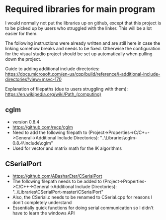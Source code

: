 # Required libraries for main program

I would normally not put the libraries up on github, except that this project is to be picked up by users who struggled with the linker. This will be a lot easier for them.

The following instructions were already written and are still here in case the linking somehow breaks and needs to be fixed. Otherwise the configuration for the visual studio project should be set up automatically when pulling down the project.

Guide to adding additional include directories: https://docs.microsoft.com/en-us/cpp/build/reference/i-additional-include-directories?view=msvc-170

Explanation of filepaths (due to users struggling with them): https://en.wikipedia.org/wiki/Path_(computing)

## cglm
* version 0.8.4
* https://github.com/recp/cglm
* Need to add the following filepath to (Project->Properties->C/C++->General->Additional Include Directories): "..\Libraries\cglm-0.8.4\include\cglm" 
* Used for vector and matrix math for the IK algorithms

## CSerialPort
* https://github.com/ABasharEter/CSerialPort
* The following filepath needs to be added to (Project->Properties->C/C++->General->Additional Include Directories): "..\Libraries\CSerialPort-master\CSerialPort"
* Also, the CSerial.c needs to be renamed to CSerial.cpp for reasons I don't completely understand
* Essentially quick functions for doing serial communication so I didn't have to learn the windows API

